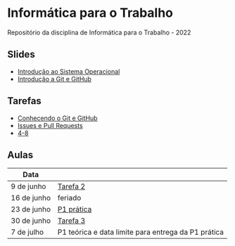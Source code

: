 # Informática para o Trabalho
Repositório da disciplina de Informática para o Trabalho - 2022

## Slides
- [Introdução ao Sistema Operacional](https://github.com/AnnyCaroline/informatica-para-trabalho/blob/main/slides/0-Introdu%C3%A7%C3%A3o%20ao%20Sistema%20Operacional.pdf)
- [Introdução a Git e GitHub](https://github.com/AnnyCaroline/informatica-para-trabalho/blob/main/slides/1-Introdu%C3%A7%C3%A3o%20a%20Git%20e%20GitHub.pdf)

## Tarefas
- [Conhecendo o Git e GitHub](https://github.com/AnnyCaroline/informatica-para-trabalho/issues/1)
- [Issues e Pull Requests](https://github.com/AnnyCaroline/informatica-para-trabalho/issues/2)
- [4-8](https://colegiorealengo-my.sharepoint.com/:p:/g/personal/anny_chagas_colegiorealengo_br/ETcrGH_pi7JNulF-Wv8DgEcBCruHTahNlUOcVA2SsiDNfA?e=ZZcfAZ)

## Aulas
| Data        |            |
| ----------- | ---------- |
| 9 de junho  | [Tarefa 2](https://github.com/AnnyCaroline/informatica-para-trabalho/issues/2)  |
| 16 de junho | feriado    |
| 23 de junho | [P1 prática](https://github.com/AnnyCaroline/P1-pratica-info-para-o-trabalho/blob/main/p1-1103-info-trab-pratica.pdf) |
| 30 de junho | [Tarefa 3](https://github.com/AnnyCaroline/informatica-para-trabalho/issues/2)  |
| 7 de julho  | P1 teórica e data limite para entrega da P1 prática |
